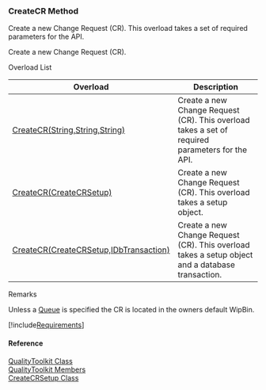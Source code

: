 ﻿### CreateCR Method

Create a new Change Request (CR). This overload takes a set of required parameters for the API.

Create a new Change Request (CR).

Overload List

| Overload | Description |
| --- | --- |
| [CreateCR(String,String,String)](FChoice.Toolkits.Clarify~FChoice.Toolkits.Clarify.Quality.QualityToolkit~CreateCR(String,String,String).md) | Create a new Change Request (CR). This overload takes a set of required parameters for the API.   |
| [CreateCR(CreateCRSetup)](FChoice.Toolkits.Clarify~FChoice.Toolkits.Clarify.Quality.QualityToolkit~CreateCR(CreateCRSetup).md) | Create a new Change Request (CR). This overload takes a setup object.   |
| [CreateCR(CreateCRSetup,IDbTransaction)](FChoice.Toolkits.Clarify~FChoice.Toolkits.Clarify.Quality.QualityToolkit~CreateCR(CreateCRSetup,IDbTransaction).md) | Create a new Change Request (CR). This overload takes a setup object and a database transaction.   |

Remarks

Unless a [Queue](FChoice.Toolkits.Clarify~FChoice.Toolkits.Clarify.Quality.CreateCRSetup~Queue.md) is specified the CR is located in the owners default WipBin.  

[!include[Requirements](../partials/requirements.md)]



#### Reference

[QualityToolkit Class](FChoice.Toolkits.Clarify~FChoice.Toolkits.Clarify.Quality.QualityToolkit.md)  
[QualityToolkit Members](FChoice.Toolkits.Clarify~FChoice.Toolkits.Clarify.Quality.QualityToolkit_members.md)  
[CreateCRSetup Class](FChoice.Toolkits.Clarify~FChoice.Toolkits.Clarify.Quality.CreateCRSetup.md)